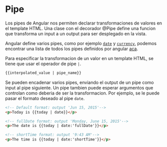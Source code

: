 # Pipe

Los pipes de Angular nos permiten declarar transformaciones de valores en el template HTML. Una clase con el decorador @Pipe define una funcion que transforma un input a un output para ser desplegado en la vista.

Angular define varios pipes, como por ejemplo [`date`](https://v17.angular.io/api/common/DatePipe) y [`currency`](https://v17.angular.io/api/common/CurrencyPipe), podemos encontrar una lista de todos los pipes definidos por angular [aca](https://v17.angular.io/api?type=pipe).

Para especificar la transformacion de un valor en un template HTML, se tiene que usar el operador de pipe `|`.

```HTML
{{interpolated_value | pipe_name}}
```

Se pueden encadenar varios pipes, enviando el output de un pipe como input al pipe siguiente. Un pipe tambien puede esperar argumentos que controlan como deberia de ser la transformacion. Por ejemplo, se le puede pasar el formato deseado al pipe `date`.

```HTML
<!-- Default format: output 'Jun 15, 2015'-->
<p>Today is {{today | date}}</p>

<!-- fullDate format: output 'Monday, June 15, 2015'-->
<p>The date is {{today | date:'fullDate'}}</p>

<!-- shortTime format: output '9:43 AM'-->
<p>The time is {{today | date:'shortTime'}}</p>
```

